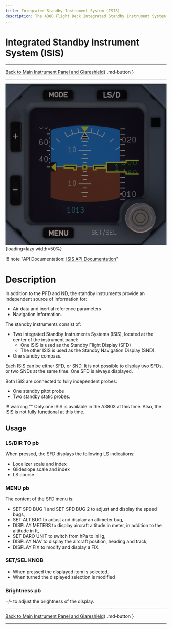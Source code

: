 ```yaml
---
title: Integrated Standby Instrument System (ISIS)
description: The A380 Flight Deck Integrated Standby Instrument System (ISIS) description.
---
```


# Integrated Standby Instrument System (ISIS)

---

[Back to Main Instrument Panel and Glareshield](../overviews/main-glare.md){ .md-button }

---

![img.png](../../../assets/a380x-briefing/flight-deck/main/isis.png){loading=lazy width=50%}

!!! note "API Documentation: [ISIS API Documentation](../../../../../aircraft/a380x/a380x-api/a380x-flight-deck-api.md#integrated-standby-instrument-system-isis)"

# Description

In addition to the PFD and ND, the standby instruments provide an independent source of information for:
 
- Air data and inertial reference parameters
- Navigation information.
  
The standby instruments consist of:

- Two Integrated Standby Instruments Systems (ISIS), located at the center of the instrument panel:
    - One ISIS is used as the Standby Flight Display (SFD)
    - The other ISIS is used as the Standby Navigation Display (SND).
- One standby compass.

Each ISIS can be either SFD, or SND. It is not possible to display two SFDs, or two SNDs at the same time. One SFD is 
always displayed.

Both ISIS are connected to fully independent probes:

- One standby pitot probe
- Two standby static probes.

!!! warning ""
    Only one ISIS is available in the A380X at this time.
    Also, the ISIS is not fully functional at this time.

## Usage

### LS/DIR TO pb

When pressed, the SFD displays the following LS indications:

- Localizer scale and index
- Glideslope scale and index
- LS course.

### MENU pb

The content of the SFD menu is:

- SET SPD BUG 1 and SET SPD BUG 2 to adjust and display the speed bugs,
- SET ALT BUG to adjust and display an altimeter bug,
- DISPLAY METERS to display aircraft altitude in meter, in addition to the altitude in ft,
- SET BARO UNIT to switch from hPa to inHg,
- DISPLAY NAV to display the aircraft position, heading and track,
- DISPLAY FIX to modify and display a FIX.

### SET/SEL KNOB

- When pressed the displayed item is selected.
- When turned the displayed selection is modified

### Brightness pb

+/- to adjust the brightness of the display.



---

[Back to Main Instrument Panel and Glareshield](../overviews/main-glare.md){ .md-button }

---

